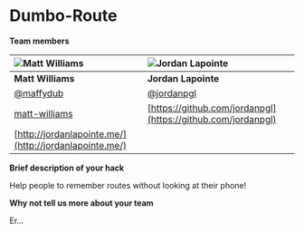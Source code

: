 # Dumbo-Route

**Team members**

![Matt Williams](https://avatars2.githubusercontent.com/u/1999968?v=3&s=100) | ![Jordan Lapointe](https://avatars3.githubusercontent.com/u/13175304?v=3&s=100)
:--- | :---
**Matt Williams** | **Jordan Lapointe**
[@maffydub](https://twitter.com/maffydub) | [@jordanpgl](https://twitter.com/jordanpgl)
[matt-williams](https://github.com/matt-williams) | [https://github.com/jordanpgl](https://github.com/jordanpgl)
 | [http://jordanlapointe.me/](http://jordanlapointe.me/)

**Brief description of your hack**

Help people to remember routes without looking at their phone!

**Why not tell us more about your team**

Er...

